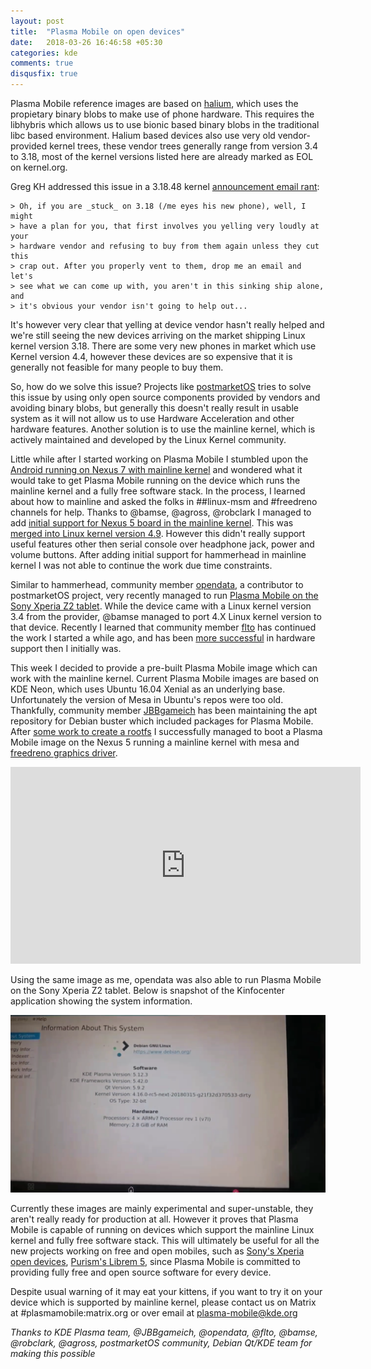```yaml
---
layout: post
title:  "Plasma Mobile on open devices"
date:   2018-03-26 16:46:58 +05:30
categories: kde
comments: true
disqusfix: true
---
```


Plasma Mobile reference images are based on [halium](https://halium.org), which uses the propietary binary blobs to make use of phone hardware. This requires the libhybris which allows us to use bionic based binary blobs in the traditional libc based environment. Halium based devices also use very old vendor-provided kernel trees, these vendor trees generally range from version 3.4 to 3.18, most of the kernel versions listed here are already marked as EOL on kernel.org. 

Greg KH addressed this issue in a 3.18.48 kernel [announcement email rant](http://lkml.iu.edu/hypermail/linux/kernel/1702.1/00296.html):

```
> Oh, if you are _stuck_ on 3.18 (/me eyes his new phone), well, I might
> have a plan for you, that first involves you yelling very loudly at your
> hardware vendor and refusing to buy from them again unless they cut this
> crap out. After you properly vent to them, drop me an email and let's
> see what we can come up with, you aren't in this sinking ship alone, and
> it's obvious your vendor isn't going to help out...
```

It's however very clear that yelling at device vendor hasn't really helped and we're still seeing the new devices arriving on the market shipping Linux kernel version 3.18. There are some very new phones in market which use Kernel version 4.4, however these devices are so expensive that it is generally not feasible for many people to buy them.

So, how do we solve this issue? Projects like [postmarketOS](https://www.postmarketos.org) tries to solve this issue by using only open source components provided by vendors and avoiding binary blobs, but generally this doesn't really result in usable system as it will not allow us to use Hardware Acceleration and other hardware features. Another solution is to use the mainline kernel, which is actively maintained and developed by the Linux Kernel community.

Little while after I started working on Plasma Mobile I stumbled upon the [Android running on Nexus 7 with mainline kernel](https://plus.google.com/111524780435806926688/posts/fkQ1BMjNNcn) and wondered what it would take to get Plasma Mobile running on the device which runs the mainline kernel and a fully free software stack. In the process, I learned about how to mainline and asked the folks in ##linux-msm and #freedreno channels for help. Thanks to @bamse, @agross, @robclark I managed to add [initial support for Nexus 5 board in the mainline kernel](https://www.spinics.net/lists/arm-kernel/msg520971.html). This was [merged into Linux kernel version 4.9](https://www.spinics.net/lists/arm-kernel/msg528588.html). However this didn't really support useful features other then serial console over headphone jack, power and volume buttons. After adding initial support for hammerhead in mainline kernel I was not able to continue the work due time constraints.

Similar to hammerhead, community member [opendata](https://github.com/opendata26), a contributor to postmarketOS project, very recently managed to run [Plasma Mobile on the Sony Xperia Z2 tablet](https://postmarketos.org/blog/2017/12/31/219-days-of-postmarketOS/#plasma-mobile). While the device came with a Linux kernel version 3.4 from the provider, @bamse managed to port 4.X Linux kernel version to that device. Recently I learned that community member [flto](https://github.com/flto/) has continued the work I started a while ago, and has been [more successful](https://github.com/flto/linux/wiki/hammerhead-upstream) in hardware support then I initially was.

This week I decided to provide a pre-built Plasma Mobile image which can work with the mainline kernel. Current Plasma Mobile images are based on KDE Neon, which uses Ubuntu 16.04 Xenial as an underlying base. Unfortunately the version of Mesa in Ubuntu's repos were too old. Thankfully, community member [JBBgameich](http://www.jbbgameich.tk) has been maintaining the apt repository for Debian buster which included packages for Plasma Mobile. After [some work to create a rootfs](https://github.com/debian-pm-tools/rootfs-builder/commits/mainline) I successfully managed to boot a Plasma Mobile image on the Nexus 5 running a mainline kernel with mesa and [freedreno graphics driver](https://github.com/freedreno/freedreno/wiki).

<iframe width="560" height="315" src="https://www.youtube-nocookie.com/embed/sXnbRAeiffo" frameborder="0" allow="autoplay; encrypted-media" allowfullscreen></iframe>

Using the same image as me, opendata was also able to run Plasma Mobile on the Sony Xperia Z2 tablet. Below is snapshot of the Kinfocenter application showing the system information.

![castor kinfocenter](/images/plasma-mobile-castor.png)

Currently these images are mainly experimental and super-unstable, they aren't really ready for production at all. However it proves that Plasma Mobile is capable of running on devices which support the mainline Linux kernel and fully free software stack. This will ultimately be useful for all the new projects working on free and open mobiles, such as [Sony's Xperia open devices](https://developer.sony.com/develop/open-devices/), [Purism's Librem 5](https://puri.sm/shop/librem-5/), since Plasma Mobile is committed to providing fully free and open source software for every device.

Despite usual warning of it may eat your kittens, if you want to try it on your device which is supported by mainline kernel, please contact us on Matrix at #plasmamobile:matrix.org or over email at plasma-mobile@kde.org

<i>Thanks to KDE Plasma team, @JBBgameich, @opendata, @flto, @bamse, @robclark, @agross, postmarketOS community, Debian Qt/KDE team for making this possible</i>

